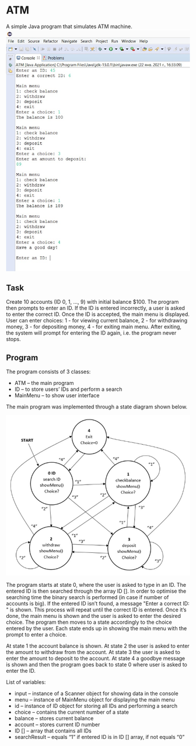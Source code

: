 # ATM
A simple Java program that simulates ATM machine.
![photo of a console running the programm](https://github.com/Anna-Little-Bird/ATM/blob/main/picture/ATM.jpg)

## Task
Create 10 accounts (ID 0, 1, …, 9) with initial balance $100. The program then prompts to enter an ID. If the ID is entered incorrectly, a user is asked to enter the correct ID. Once the ID is accepted, the main menu is displayed. User can enter choices: 1 - for viewing current balance, 2 - for withdrawing money, 3 - for depositing money,	4 - for exiting main menu. After exiting, the system will prompt for entering the ID again, i.e. the program never stops.

## Program
The program consists of 3 classes:
-	ATM – the main program
-	ID – to store users’ IDs and perform a search
-	MainMenu – to show user interface

The main program was implemented through a state diagram shown below.

![state diagram](https://github.com/Anna-Little-Bird/ATM/blob/main/picture/State%20Diagram.jpg)

The program starts at state 0, where the user is asked to type in an ID. The entered ID is then searched through the array ID []. In order to optimise the searching time the binary search is performed (in case if number of accounts is big). If the entered ID isn’t found, a message "Enter a correct ID: " is shown. This process will repeat until the correct ID is entered. Once it’s done, the main menu is shown and the user is asked to enter the desired choice. The program then moves to a state accordingly to the choice entered by the user. Each state ends up in showing the main menu with the prompt to enter a choice.

At state 1 the account balance is shown.
At state 2 the user is asked to enter the amount to withdraw from the account.
At state 3 the user is asked to enter the amount to deposit to the account.
At state 4 a goodbye message is shown and then the program goes back to state 0 where user is asked to enter the ID.

List of variables:
- input – instance of a Scanner object for showing data in the console
- menu – instance of MainMenu object for displaying the main menu
- id – instance of ID object for storing all IDs and performing a search
- choice – contains the current number of a state
- balance – stores current balance
- account – stores current ID number
- ID [] – array that contains all IDs
- searchResult – equals “1” if entered ID is in ID [] array, if not equals “0”
